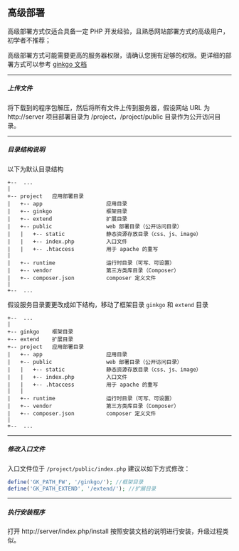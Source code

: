 ## 高级部署

高级部署方式仅适合具备一定 PHP 开发经验，且熟悉网站部署方式的高级用户，初学者不推荐；

高级部署方式可能需要更高的服务器权限，请确认您拥有足够的权限。更详细的部署方式可以参考 [ginkgo 文档](//doc.baigo.net/ginkgo/quick/deploy/index)

----------

##### 上传文件

将下载到的程序包解压，然后将所有文件上传到服务器，假设网站 URL 为 http://server 项目部署目录为 /project，/project/public 目录作为公开访问目录。

----------

##### 目录结构说明

以下为默认目录结构

    +--  ...
    |
    +-- project   应用部署目录
    |   +-- app                    应用目录
    |   +-- ginkgo                 框架目录
    |   +-- extend                 扩展目录
    |   +-- public                 web 部署目录（公开访问目录）
    |   |   +-- static             静态资源存放目录（css、js、image）
    |   |   +-- index.php          入口文件
    |   |   +-- .htaccess          用于 apache 的重写
    |
    |   +-- runtime                运行时目录（可写、可设置）
    |   +-- vendor                 第三方类库目录（Composer）
    |   +-- composer.json          composer 定义文件
    |
    +--  ...


假设服务目录要更改成如下结构，移动了框架目录 `ginkgo` 和 `extend` 目录

    +--  ...
    |
    +-- ginkgo    框架目录
    +-- extend    扩展目录
    +-- project   应用部署目录
    |   +-- app                    应用目录
    |   +-- public                 web 部署目录（公开访问目录）
    |   |   +-- static             静态资源存放目录（css、js、image）
    |   |   +-- index.php          入口文件
    |   |   +-- .htaccess          用于 apache 的重写
    |   |
    |   +-- runtime                运行时目录（可写、可设置）
    |   +-- vendor                 第三方类库目录（Composer）
    |   +-- composer.json          composer 定义文件
    |
    +--  ...

----------

##### 修改入口文件

入口文件位于 `/project/public/index.php` 建议以如下方式修改：

```php
define('GK_PATH_FW', '/ginkgo/'); //框架目录
define('GK_PATH_EXTEND', '/extend/'); //扩展目录
```

----------

##### 执行安装程序

打开 http://server/index.php/install 按照安装文档的说明进行安装，升级过程类似。

